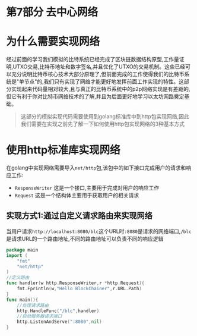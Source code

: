 第7部分 去中心网络
============
# 为什么需要实现网络

经过前面的学习我们模拟的比特系统已经完成了区块链数据结构原型,工作量证明,UTXO交易,比特币地址和数字签名,并且优化了UTXO的交易机制。这些已经可以充分说明比特币核心技术大部分原理了,但前面完成的工作使得我们的比特币系统是"单节点"的,我们只有实现了网络才能更好地发挥前面工作实现的特性。这部分实现起来代码量相对较大,且与真正的比特币系统中的p2p网络实现是有差距的,但它有利于你对比特币网络技术的了解,并且为后面更好地学习以太坊网路奠定基础。
> 这部分的模拟实现代码需要使用到golang标准库中到http包实现网络,因此我们需要在实现之前先了解一下如何使用http包实现网络的3种基本方式

# 使用http标准库实现网络

在golang中实现网络需要导入`net/http`包,该包中的如下接口完成用户的请求和响应工作:

* `ResponseWriter` 这是一个接口,主要用于完成对用户的响应工作
* `Request` 这是一个结构体主要用于获取用户的相关请求

## 实现方式1:通过自定义请求路由来实现网络

当用户请求`http://localhost:8080/blc`这个URL时`:8080`是请求的网络端口,`/blc`是请求URL的一个路由地址,不同的路由地址可以负责不同的响应逻辑

```go
package main
import (
	"fmt"
	"net/http"
)
//定义路由
func handler(w http.ResponseWriter,r *http.Request){
	fmt.Fprintln(w,"Hello BlockChainer",r.URL.Path)
}
func main(){
	//处理请求路由
	http.HandleFunc("/blc",handler)
	//启动服务器请求端口
	http.ListenAndServe(":8080",nil)
}
```
